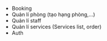 - Booking
- Quản lí phòng (tạo hạng phòng,...)
- Quản lí staff
- Quản lí services (Services list, order)
- Auth